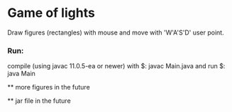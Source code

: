 # Game of lights

Draw figures (rectangles) with mouse and move with 'W'A'S'D' user point.

### Run:

compile (using javac 11.0.5-ea or newer) with $: javac Main.java and run $: java Main


** more figures in the future

** jar file in the future


